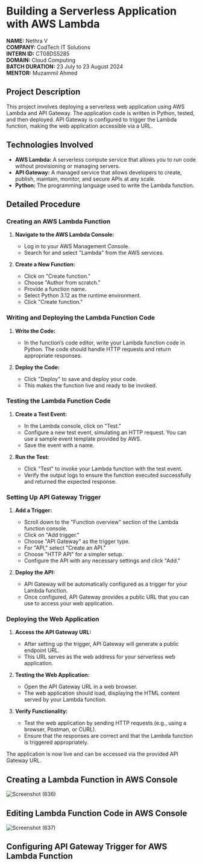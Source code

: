 # Building a Serverless Application with AWS Lambda

**NAME:** Nethra V  
**COMPANY:** CodTech IT Solutions  
**INTERN ID:** CT08DS5285  
**DOMAIN:** Cloud Computing  
**BATCH DURATION:** 23 July to 23 August 2024  
**MENTOR:** Muzammil Ahmed  

## Project Description

This project involves deploying a serverless web application using AWS Lambda and API Gateway. The application code is written in Python, tested, and then deployed. API Gateway is configured to trigger the Lambda function, making the web application accessible via a URL.

## Technologies Involved

- **AWS Lambda:** A serverless compute service that allows you to run code without provisioning or managing servers.
- **API Gateway:** A managed service that allows developers to create, publish, maintain, monitor, and secure APIs at any scale.
- **Python:** The programming language used to write the Lambda function.

## Detailed Procedure

### **Creating an AWS Lambda Function**

1. **Navigate to the AWS Lambda Console:**
   - Log in to your AWS Management Console.
   - Search for and select "Lambda" from the AWS services.

2. **Create a New Function:**
   - Click on "Create function."
   - Choose "Author from scratch."
   - Provide a function name.
   - Select Python 3.12 as the runtime environment.
   - Click "Create function."

### **Writing and Deploying the Lambda Function Code**

1. **Write the Code:**
   - In the function’s code editor, write your Lambda function code in Python. The code should handle HTTP requests and return appropriate responses.
 
2. **Deploy the Code:**
   - Click "Deploy" to save and deploy your code.
   - This makes the function live and ready to be invoked.

### **Testing the Lambda Function Code**

1. **Create a Test Event:**
   - In the Lambda console, click on "Test."
   - Configure a new test event, simulating an HTTP request. You can use a sample event template provided by AWS.
   - Save the event with a name.

2. **Run the Test:**
   - Click "Test" to invoke your Lambda function with the test event.
   - Verify the output logs to ensure the function executed successfully and returned the expected response.

### **Setting Up API Gateway Trigger**

1. **Add a Trigger:**
   - Scroll down to the "Function overview" section of the Lambda function console.
   - Click on "Add trigger."
   - Choose "API Gateway" as the trigger type.
   - For "API," select "Create an API."
   - Choose "HTTP API" for a simpler setup.
   - Configure the API with any necessary settings and click "Add."

2. **Deploy the API:**
   - API Gateway will be automatically configured as a trigger for your Lambda function.
   - Once configured, API Gateway provides a public URL that you can use to access your web application.

### **Deploying the Web Application**

1. **Access the API Gateway URL:**

   - After setting up the trigger, API Gateway will generate a public endpoint URL.
   - This URL serves as the web address for your serverless web application.

2. **Testing the Web Application:**

   - Open the API Gateway URL in a web browser.
   - The web application should load, displaying the HTML content served by your Lambda function.

3. **Verify Functionality:**

   - Test the web application by sending HTTP requests (e.g., using a browser, Postman, or CURL).
   - Ensure that the responses are correct and that the Lambda function is triggered appropriately.

 The application is now live and can be accessed via the provided API Gateway URL.

## Creating a Lambda Function in AWS Console

![Screenshot (636)](https://github.com/user-attachments/assets/eaa845a3-462d-4409-a53e-b09b372f3533) 

 ## Editing Lambda Function Code in AWS Console

 ![Screenshot (637)](https://github.com/user-attachments/assets/ab5941c2-8d97-4423-a037-10a328c98f59)

 ## Configuring API Gateway Trigger for AWS Lambda Function

 



 




 
